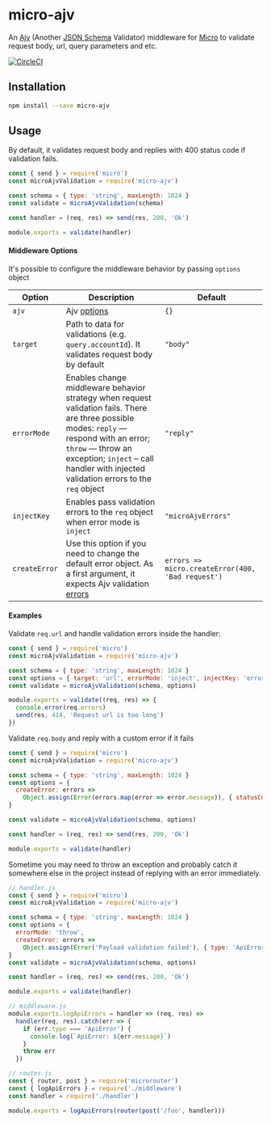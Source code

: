 # micro-ajv

An [Ajv](https://github.com/epoberezkin/ajv) (Another [JSON Schema](https://json-schema.org/) Validator) middleware for [Micro](https://github.com/zeit/micro) to validate request body, url, query parameters and etc.

[![CircleCI](https://circleci.com/gh/igat64/micro-ajv.svg?style=svg)](https://circleci.com/gh/igat64/micro-ajv)

## Installation

```bash
npm install --save micro-ajv
```

## Usage

By default, it validates request body and replies with 400 status code if validation fails.

```js
const { send } = require('micro')
const microAjvValidation = require('micro-ajv')

const schema = { type: 'string', maxLength: 1024 }
const validate = microAjvValidation(schema)

const handler = (req, res) => send(res, 200, 'Ok')

module.exports = validate(handler)
```

#### Middleware Options

It's possible to configure the middleware behavior by passing `options` object

| Option        | Description                                                                                                                                                                                                                                           | Default                                           |
| ------------- | ----------------------------------------------------------------------------------------------------------------------------------------------------------------------------------------------------------------------------------------------------- | ------------------------------------------------- |
| `ajv`         | Ajv [options](https://github.com/epoberezkin/ajv#options)                                                                                                                                                                                             | `{}`                                              |
| `target`      | Path to data for validations (e.g. `query.accountId`). It validates request body by default                                                                                                                                                           | `"body"`                                          |
| `errorMode`   | Enables change middleware behavior strategy when request validation fails. There are three possible modes: `reply` — respond with an error; `throw` — throw an exception; `inject` – call handler with injected validation errors to the `req` object | `"reply"`                                         |
| `injectKey`   | Enables pass validation errors to the `req` object when error mode is `inject`                                                                                                                                                                        | `"microAjvErrors"`                                |
| `createError` | Use this option if you need to change the default error object. As a first argument, it expects Ajv validation [errors](https://www.npmjs.com/package/ajv#validation-errors)                                                                          | `errors => micro.createError(400, 'Bad request')` |

#### Examples

Validate `req.url` and handle validation errors inside the handler:

```js
const { send } = require('micro')
const microAjvValidation = require('micro-ajv')

const schema = { type: 'string', maxLength: 1024 }
const options = { target: 'url', errorMode: 'inject', injectKey: 'errors' }
const validate = microAjvValidation(schema, options)

module.exports = validate((req, res) => {
  console.error(req.errors)
  send(res, 414, 'Request url is too long')
})
```

Validate `req.body` and reply with a custom error if it fails

```js
const { send } = require('micro')
const microAjvValidation = require('micro-ajv')

const schema = { type: 'string', maxLength: 1024 }
const options = {
  createError: errors =>
    Object.assign(Error(errors.map(error => error.message)), { statusCode: 400 }),
}

const validate = microAjvValidation(schema, options)

const handler = (req, res) => send(res, 200, 'Ok')

module.exports = validate(handler)
```

Sometime you may need to throw an exception and probably catch it somewhere else in the project instead of replying with an error immediately.

```js
// handler.js
const { send } = require('micro')
const microAjvValidation = require('micro-ajv')

const schema = { type: 'string', maxLength: 1024 }
const options = {
  errorMode: 'throw',
  createError: errors =>
    Object.assign(Error('Payload validation failed'), { type: 'ApiError', statusCode: 400 }),
}
const validate = microAjvValidation(schema, options)

const handler = (req, res) => send(res, 200, 'Ok')

module.exports = validate(handler)

// middleware.js
module.exports.logApiErrors = handler => (req, res) =>
  handler(req, res).catch(err => {
    if (err.type === 'ApiError') {
      console.log(`ApiError: ${err.message}`)
    }
    throw err
  })

// routes.js
const { router, post } = require('microrouter')
const { logApiErrors } = require('./middleware')
const handler = require('./handler')

module.exports = logApiErrors(router(post('/foo', handler)))
```
